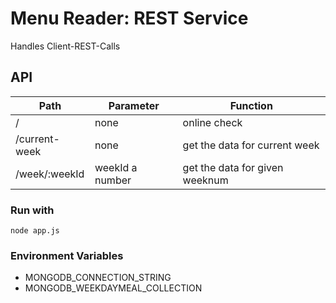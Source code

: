 # Menu Reader: REST Service

Handles Client-REST-Calls

## API
| Path          | Parameter   | Function                           |
|---------------|-------------|------------------------------------|
| /             | none        | online check                       |
| /current-week | none        | get the data for current week      |
| /week/:weekId | weekId a number | get the data for given weeknum |


### Run with
        
    node app.js

### Environment Variables 
    
- MONGODB_CONNECTION_STRING
- MONGODB_WEEKDAYMEAL_COLLECTION
